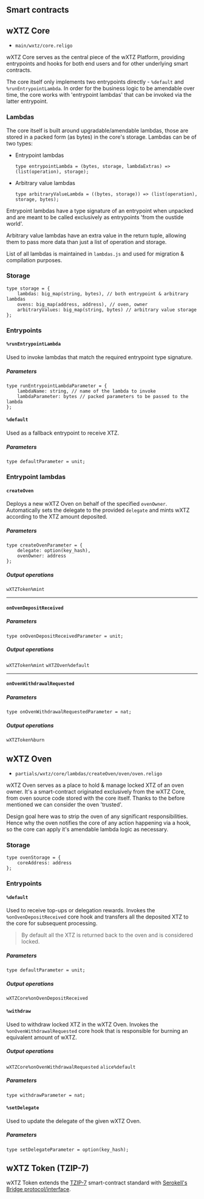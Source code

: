 ## Smart contracts



## wXTZ Core 

- `main/wxtz/core.religo`

wXTZ Core serves as the central piece of the wXTZ Platform, providing entrypoints and hooks for both end users and for other underlying smart contracts.

The core itself only implements two entrypoints directly - `%default` and `%runEntrypointLambda`.
In order for the business logic to be amendable over time, the core works with 'entrypoint lambdas' that can be invoked via the latter entrypoint.

### Lambdas

The core itself is built around upgradable/amendable lambdas, those are stored in a packed form (as bytes) in the core's storage. Lambdas can be of two types:
- Entrypoint lambdas
  ```reason
  type entrypointLambda = (bytes, storage, lambdaExtras) => (list(operation), storage);
  ```
- Arbitrary value lambdas
  ```reason
  type arbitraryValueLambda = ((bytes, storage)) => (list(operation), storage, bytes);
  ```

Entrypoint lambdas have a type signature of an entrypoint when unpacked and are meant to be called exclusively as entrypoints 'from the oustide world'.

Arbitrary value lambdas have an extra value in the return tuple, allowing them to pass more data than just a list of operation and storage.

List of all lambdas is maintained in `lambdas.js` and used for migration & compilation purposes.


### Storage

```reason
type storage = {
    lambdas: big_map(string, bytes), // both entrypoint & arbitrary lambdas
    ovens: big_map(address, address), // oven, owner
    arbitraryValues: big_map(string, bytes) // arbitrary value storage
};
```

### Entrypoints

#### `%runEntrypointLambda`

Used to invoke lambdas that match the required entrypoint type signature.

##### Parameters
```reason
type runEntrypointLambdaParameter = {
    lambdaName: string, // name of the lambda to invoke
    lambdaParameter: bytes // packed parameters to be passed to the lambda
};
```

#### `%default`

Used as a fallback entrypoint to receive XTZ.

##### Parameters
```reason
type defaultParameter = unit;
```

### Entrypoint lambdas

#### `createOven`

Deploys a new wXTZ Oven on behalf of the specified `ovenOwner`. Automatically sets the delegate to the provided `delegate` and mints wXTZ according to the XTZ amount deposited.

##### Parameters
```reason
type createOvenParameter = {
    delegate: option(key_hash),
    ovenOwner: address 
};
```

##### Output operations
`wXTZToken%mint`

---
#### `onOvenDepositReceived`

##### Parameters
```reason
type onOvenDepositReceivedParameter = unit;
```

##### Output operations
`wXTZToken%mint`
`wXTZOven%default`

---
#### `onOvenWithdrawalRequested`

##### Parameters
```reason
type onOvenWithdrawalRequestedParameter = nat;
```

##### Output operations
`wXTZToken%burn`


## wXTZ Oven

- `partials/wxtz/core/lambdas/createOven/oven/oven.religo`

wXTZ Oven serves as a place to hold & manage locked XTZ of an oven owner. It's a smart-contract originated exclusively from the wXTZ Core, from oven source code stored with the core itself. Thanks to the before mentioned we can consider the oven 'trusted'.

Design goal here was to strip the oven of any significant responsibilities. Hence why the oven notifies the core of any action happening via a hook, so the core can apply it's amendable lambda logic as necessary.

### Storage

```reason
type ovenStorage = {
    coreAddress: address
};
```

### Entrypoints

#### `%default`

Used to receive top-ups or delegation rewards. Invokes the `%onOvenDepositReceived` core hook and transfers all the deposited XTZ to the core for subsequent processing.

> By default all the XTZ is returned back to the oven and is considered locked.

##### Parameters
```reason
type defaultParameter = unit;
```

##### Output operations
`wXTZCore%onOvenDepositReceived`

#### `%withdraw`

Used to withdraw locked XTZ in the wXTZ Oven. Invokes the `%onOvenWithdrawalRequested` core hook that is responsible for burning an equivalent amount of wXTZ.

##### Output operations
`wXTZCore%onOvenWithdrawalRequested`
`alice%default`

##### Parameters
```reason
type withdrawParameter = nat;
```


#### `%setDelegate`

Used to update the delegate of the given wXTZ Oven.

##### Parameters
```reason
type setDelegateParameter = option(key_hash);
```

## wXTZ Token (TZIP-7)

wXTZ Token extends the [TZIP-7](https://gitlab.com/tzip/tzip/-/blob/master/proposals/tzip-7/tzip-7.md) smart-contract standard with [Serokell's Bridge protocol/interface](https://github.com/StakerDAO/blend-on-tezos/blob/sashasashasasha151/sdao214-bridge-contract-clarification-and-fixes/contract/doc/specification.md#entrypoints). 

<!-- Add docs about pause guardian -->
